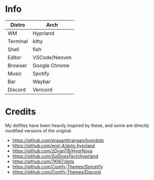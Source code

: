 # Info
| Distro   | Arch                           |
|----------|--------------------------------|
| WM       | Hyprland                       |
| Terminal | kitty                          |
| Shell    | fish                           |
| Editor   | VSCode/Neovim                  |
| Browser  | Google Chrome                  |
| Music    | Spotify                        |
| Bar      | Waybar                         |
| Discord  | Vencord                        |

# Credits
My dotfiles have been heavily inspired by these, and some are directly modified versions of the original  

* https://github.com/prasanthrangan/hyprdots
* https://github.com/end-4/dots-hyprland
* https://github.com/zDyanTB/HyprNova
* https://github.com/SolDoesTech/hyprland
* https://github.com/7KIR7/dots
* https://github.com/Comfy-Themes/Spicetify
* https://github.com/Comfy-Themes/Discord
